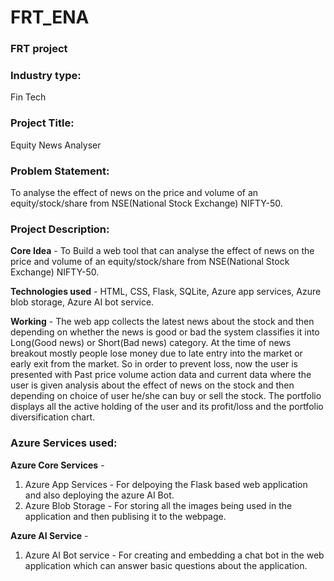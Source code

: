 # FRT_ENA

### FRT project

### Industry type: 
Fin Tech


### Project Title: 
Equity News Analyser


### Problem Statement:  
To analyse the effect of news on the price and volume of an equity/stock/share from NSE(National Stock                       Exchange) NIFTY-50.


### Project Description: 
  
 **Core Idea** - To Build a web tool that can analyse the effect of news on the price and volume of an equity/stock/share from     NSE(National Stock Exchange) NIFTY-50. 

  **Technologies used** - HTML, CSS, Flask, SQLite, Azure app services, Azure blob storage, Azure AI bot service.

  **Working** -  The web app collects the latest news about the stock and then depending on whether the news is good or bad the     system classifies it into Long(Good news) or Short(Bad news) category. At the time of news breakout mostly people lose       money due to late entry into the market or early exit from the market. So in order to prevent loss, now the user is          presented with Past price volume action data and current data where the user is given analysis about the effect of news      on the stock and then depending on choice of user he/she can buy or sell the stock. The portfolio displays all the           active holding of the user and its profit/loss and the portfolio diversification chart.


### Azure Services used:
   **Azure Core Services** -
   1. Azure App Services - For delpoying the Flask based web application and also deploying the azure AI Bot.
   2. Azure Blob Storage - For storing all the images being used in the application and then publising it to the webpage.
      
   **Azure AI Service** -
   1. Azure AI Bot service - For creating and embedding a chat bot in the web application which can answer basic questions about the application.
